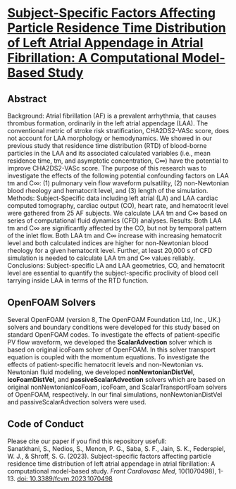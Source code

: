 # <a href = "https://doi.org/10.3389/fcvm.2023.1070498" target="_blank">Subject-Specific Factors Affecting Particle Residence Time Distribution of Left Atrial Appendage in Atrial Fibrillation: A Computational Model-Based Study</a>

## Abstract
Background: Atrial fibrillation (AF) is a prevalent arrhythmia, that causes thrombus formation, ordinarily in the left atrial appendage (LAA). The conventional metric of stroke risk stratification, CHA2DS2-VASc score, does not account for LAA morphology or hemodynamics. We showed in our previous study that residence time distribution (RTD) of blood-borne particles in the LAA and its associated calculated variables (i.e., mean residence time, tm, and asymptotic concentration, C∞) have the potential to improve CHA2DS2-VASc score. The purpose of this research was to investigate the effects of the following potential confounding factors on LAA tm and C∞: (1) pulmonary vein flow waveform pulsatility, (2) non-Newtonian blood rheology and hematocrit level, and (3) length of the simulation.
Methods: Subject-Specific data including left atrial (LA) and LAA cardiac computed tomography, cardiac output (CO), heart rate, and hematocrit level were gathered from 25 AF subjects. We calculate LAA tm and C∞ based on series of computational fluid dynamics (CFD) analyses.
Results: Both LAA tm and C∞ are significantly affected by the CO, but not by temporal pattern of the inlet flow. Both LAA tm and C∞ increase with increasing hematocrit level and both calculated indices are higher for non-Newtonian blood rheology for a given hematocrit level. Further, at least 20,000 s of CFD simulation is needed to calculate LAA tm and C∞ values reliably.
Conclusions: Subject-specific LA and LAA geometries, CO, and hematocrit level are essential to quantify the subject-specific proclivity of blood cell tarrying inside LAA in terms of the RTD function.
## OpenFOAM Solvers
Several OpenFOAM (version 8, The OpenFOAM Foundation Ltd, Inc., UK.) solvers and boundary conditions were developed for this study based on standard OpenFOAM codes. To investigate the effects of patient-specific PV flow waveform, we developed the **ScalarAdvection** solver which is based on original icoFoam solver of OpenFOAM. In this solver transport equation is coupled with the momentum equations. To investigate the effects of patient-specific hematocrit levels and non-Newtonian vs. Newtonian fluid modeling, we developed **nonNewtonianDistVel**, **icoFoamDistVel**, and **passiveScalarAdvection** solvers which are based on original nonNewtonianIcoFoam, icoFoam, and ScalarTransportFoam solvers of OpenFOAM, respectively. In our final simulations, nonNewtonianDistVel and passiveScalarAdvection solvers were used.
## Code of Conduct
Please cite our paper if you find this repository usefull:</br>
Sanatkhani, S., Nedios, S., Menon, P. G., Saba, S. F., Jain, S. K., Federspiel, W. J., & Shroff, S. G. (2023). Subject-specific factors affecting particle residence time distribution of left atrial appendage in atrial fibrillation: A computational model-based study. <i>Front Cardiovasc Med</i>, 10(1070498), 1-13. <a href = "https://doi.org/10.3389/fcvm.2023.1070498" target="_blank">doi: 10.3389/fcvm.2023.1070498</a>
